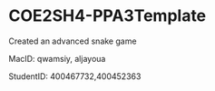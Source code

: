 
# COE2SH4-PPA3Template
Created an advanced snake game

MacID: qwamsiy, aljayoua

StudentID: 400467732,400452363
